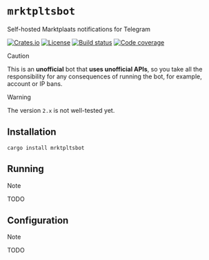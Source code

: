 # `mrktpltsbot`

Self-hosted Marktplaats notifications for Telegram

[![Crates.io](https://img.shields.io/crates/v/mrktpltsbot?logo=rust&style=for-the-badge)](https://crates.io/crates/mrktpltsbot)
[![License](https://img.shields.io/crates/l/mrktpltsbot?style=for-the-badge)](LICENSE)
[![Build status](https://img.shields.io/github/actions/workflow/status/eigenein/mrktpltsbot/check.yaml?style=for-the-badge)](https://github.com/eigenein/mrktpltsbot/actions/workflows/check.yaml)
[![Code coverage](https://img.shields.io/codecov/c/github/eigenein/mrktpltsbot?style=for-the-badge)
](https://app.codecov.io/gh/eigenein/mrktpltsbot)

> [!CAUTION]
> This is an **unofficial** bot that **uses unofficial APIs**,
> so you take all the responsibility for any consequences of running the bot,
> for example, account or IP bans.

> [!WARNING]
> The version `2.x` is not well-tested yet.

## Installation

```shell
cargo install mrktpltsbot
```

## Running

> [!NOTE]
> TODO

## Configuration

> [!NOTE]
> TODO
